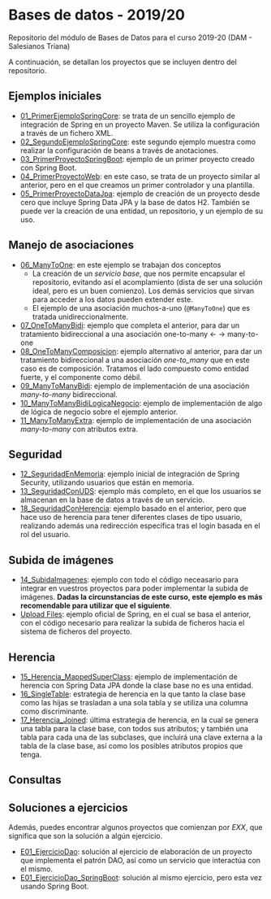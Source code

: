 # Bases de datos - 2019/20
Repositorio del módulo de Bases de Datos para el curso 2019-20 (DAM - Salesianos Triana)

A continuación, se detallan los proyectos que se incluyen dentro del repositorio.

## Ejemplos iniciales

* [01_PrimerEjemploSpringCore](https://github.com/lmlopezmagana/bbdd-2020/tree/master/01_PrimerEjemploSpringCore): se trata de un sencillo ejemplo de integración de Spring en un proyecto Maven. Se utiliza la configuración a través de un fichero XML.
* [02_SegundoEjemploSpringCore](https://github.com/lmlopezmagana/bbdd-2020/tree/master/02_SegundoEjemploSpringCore): este segundo ejemplo muestra como realizar la configuración de beans a través de anotaciones.
* [03_PrimerProyectoSpringBoot](https://github.com/lmlopezmagana/bbdd-2020/tree/master/03_PrimerProyectoSpringBoot): ejemplo de un primer proyecto creado con Spring Boot.
* [04_PrimerProyectoWeb](https://github.com/lmlopezmagana/bbdd-2020/tree/master/04_PrimerProyectoWeb): en este caso, se trata de un proyecto similar al anterior, pero en el que creamos un primer controlador y una plantilla.
* [05_PrimerProyectoDataJpa](https://github.com/lmlopezmagana/bbdd-2020/tree/master/05_PrimerProyectoDataJpa): ejemplo de creación de un proyecto desde cero que incluye Spring Data JPA y la base de datos H2. También se puede ver la creación de una entidad, un repositorio, y un ejemplo de su uso.

## Manejo de asociaciones

* [06_ManyToOne](https://github.com/lmlopezmagana/bbdd-2020/tree/master/06_ManyToOne): en este ejemplo se trabajan dos conceptos
    * La creación de un _servicio base_, que nos permite encapsular el repositorio, evitando así el acomplamiento (dista de ser una solución ideal, pero es un buen comienzo). Los demás servicios que sirvan para acceder a los datos pueden extender este.
    * El ejemplo de una asociación muchos-a-uno (`@ManyToOne`) que es tratada unidireccionalmente.
* [07_OneToManyBidi](https://github.com/lmlopezmagana/bbdd-2020/tree/master/07_OneToManyBidi): ejemplo que completa el anterior, para dar un tratamiento bidireccional a una asociación one-to-many <- -> many-to-one
* [08_OneToManyComposicion](https://github.com/lmlopezmagana/bbdd-2020/tree/master/08_OneToManyComposicion): ejemplo alternativo al anterior, para dar un tratamiento bidireccional a una asociación _one-to_many_ que en este caso es de composición. Tratamos el lado compuesto como entidad fuerte, y el componente como débil.
* [09_ManyToManyBidi](https://github.com/lmlopezmagana/bbdd-2020/tree/master/09_ManyToManyBidi): ejemplo de implementación de una asociación _many-to-many_ bidireccional.
* [10_ManyToManyBidiLogicaNegocio](https://github.com/lmlopezmagana/bbdd-2020/tree/master/10_ManyToManyBidiLogicaNegocio): ejemplo de implementación de algo de lógica de negocio sobre el ejemplo anterior.
* [11_ManyToManyExtra](https://github.com/lmlopezmagana/bbdd-2020/tree/master/11_ManyToManyExtra): ejemplo de implementación de una asociación _many-to-many_ con atributos extra.

## Seguridad

* [12_SeguridadEnMemoria](https://github.com/lmlopezmagana/bbdd-2020/tree/master/12_SeguridadEnMemoria): ejemplo inicial de integración de Spring Security, utilizando usuarios que están en memoria.
* [13_SeguridadConUDS](https://github.com/lmlopezmagana/bbdd-2020/tree/master/13_SeguridadConUDS): ejemplo más completo, en el que los usuarios se almacenan en la base de datos a través de un servicio.
* [18_SeguridadConHerencia](https://github.com/lmlopezmagana/bbdd-2020/tree/master/18_SeguridadConHerencia): ejemplo basado en el anterior, pero que hace uso de herencia para tener diferentes clases de tipo usuario, realizando además una redirección específica tras el login basada en el rol del usuario.

## Subida de imágenes

* [14_SubidaImagenes](https://github.com/lmlopezmagana/bbdd-2020/tree/master/14_SubidaImagenes): ejemplo con todo el código neceasario para integrar en vuestros proyectos para poder implementar la subida de imágenes. **Dadas la circunstancias de este curso, este ejemplo es más recomendable para utilizar que el siguiente**.
* [Upload Files](https://spring.io/guides/gs/uploading-files/): ejemplo oficial de Spring, en el cual se basa el anterior, con el código necesario para realizar la subida de ficheros hacia el sistema de ficheros del proyecto.


## Herencia

* [15_Herencia_MappedSuperClass](https://github.com/lmlopezmagana/bbdd-2020/tree/master/15_Herencia_MappedSuperclass): ejemplo de implementación de herencia con Spring Data JPA donde la clase base no es una entidad.
* [16_SingleTable](https://github.com/lmlopezmagana/bbdd-2020/tree/master/16_Herencia_SingleTable): estrategia de herencia en la que tanto la clase base como las hijas se trasladan a una sola tabla y se utiliza una columna como discriminante.
* [17_Herencia_Joined](https://github.com/lmlopezmagana/bbdd-2020/tree/master/17_Herencia_Joined): última estrategia de herencia, en la cual se genera una tabla para la clase base, con todos sus atributos; y también una tabla para cada una de las subclases, que incluirá una clave externa a la tabla de la clase base, así como los posibles atributos propios que tenga.

## Consultas

## Soluciones a ejercicios    

Además, puedes encontrar algunos proyectos que comienzan por _EXX_, que significa que son la solución a algún ejercicio.

* [E01_EjercicioDao](https://github.com/lmlopezmagana/bbdd-2020/tree/master/E01_EjercicioDao): solución al ejercicio de elaboración de un proyecto que implementa el patrón DAO, así como un servicio que interactúa con el mismo.
* [E01_EjercicioDao_SpringBoot](https://github.com/lmlopezmagana/bbdd-2020/tree/master/E01_EjercicioDao_SpringBoot): solución al mismo ejercicio, pero esta vez usando Spring Boot.

